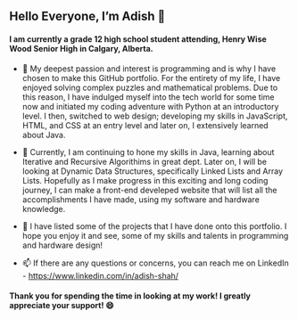 ## Hello Everyone, I’m Adish 👋

#### I am currently a grade 12 high school student attending, Henry Wise Wood Senior High in Calgary, Alberta. 
- 👀 My deepest passion and interest is programming and is why I have chosen to make this GitHub portfolio. For the entirety of my life, I have enjoyed solving complex puzzles and mathematical problems.
Due to this reason, I have indulged myself into the tech world for some time now and initiated my coding adventure with Python at an introductory level. I then, switched 
to web design; developing my skills in JavaScript, HTML, and CSS at an entry level and later on, I extensively learned about Java. 


- 🌱 Currently, I am continuing to hone my skills in Java, learning about Iterative and Recursive Algorithims in great dept. Later on,
I will be looking at Dynamic Data Structures, specifically Linked Lists and Array Lists. Hopefully as I make progress in this exciting and long coding journey,
I can make a front-end develeped website that will list all the accomplishments I have made, using my software and hardware knowledge. 


- 💞️ I have listed some of the projects that I have done onto this portfolio. I hope you enjoy it and see, some of my skills and talents in
programming and hardware design! 


- 📫 If there are any questions or concerns, you can reach me on LinkedIn - https://www.linkedin.com/in/adish-shah/


#### Thank you for spending the time in looking at my work! I greatly appreciate your support! :smile: 

<!---
adke/adke is a ✨ special ✨ repository because its `README.md` (this file) appears on your GitHub profile.
You can click the Preview link to take a look at your changes.
--->

